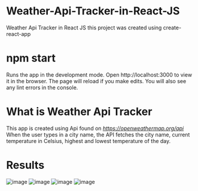 # Weather-Api-Tracker-in-React-JS
Weather Api Tracker in React JS
this project was created using create-react-app

# npm start
Runs the app in the development mode. Open http://localhost:3000 to view it in the browser.
The page will reload if you make edits. You will also see any lint errors in the console.

# What is Weather Api Tracker
This app is created using Api found on *https://openweathermap.org/api*
When the user types in a city name, the API fetches the city name, current temperature in Celsius, highest and lowest temperature of the day.

# Results
![image](https://user-images.githubusercontent.com/63284481/133651990-b0f0d4fa-85b2-43ed-bf3b-a50f197d9cdd.png)
![image](https://user-images.githubusercontent.com/63284481/133652011-563e8c94-8f27-4b71-8cec-a60e2d1ed745.png)
![image](https://user-images.githubusercontent.com/63284481/133652041-839a9cd8-1163-4015-ac18-a859c8aea51e.png)
![image](https://user-images.githubusercontent.com/63284481/133652243-c944469d-9e0b-4eee-813d-a40883ae6bf0.png)

